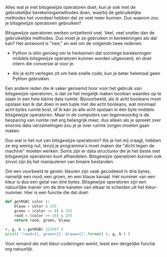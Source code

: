 Alles wat je met bitsgewijze operatoren doet, kun je ook met de
gebruikelijke berekeningsmethodes doen, waarbij de gebruikelijke
methodes het voordeel hebben dat ze veel meer kunnen. Dus waarom zou je
bitsgewijze operatoren gebruiken?

Bitsgewijze operatoren werken ontzettend snel. Veel, veel sneller dan de
gebruikelijke methodes. Dus moet je ze gebruiken in berekeningen als dat
kan? Het antwoord is "nee," en wel om de volgende twee redenen:

-   Python is slim genoeg om te herkennen dat sommige berekeningen
    middels bitsgewijze operatoren kunnen worden uitgevoerd, en doet
    intern die conversie al voor je.

-   Als je echt verlegen zit om hele snelle code, kun je beter helemaal
    geen Python gebruiken.

Een andere reden die ik vaker genoemd hoor voor het gebruik van
bitsgewijze operatoren, is dat ze het mogelijk maken boolean waardes op
te slaan in een hele kleine data ruimte. Bijvoorbeeld, als ik acht
booleans moet opslaan kan ik dat doen in een tuple met die acht
booleans, wat minimaal acht bytes ruimte kost, of ik kan ze alle acht
opslaan in één byte middels bitsgewijze operatoren. Maar in de computers
van tegenwoordig is de besparing van ruimte niet erg belangrijk meer,
dus alleen als je spreekt over enorme data verzamelingen zou je je over
ruimte zorgen moeten gaan maken.

Dus wat is het nut van bitsgewijze operatoren? Als je het mij vraagt,
hebben ze erg weinig nut, tenzij je programma's moet maken die "dicht
tegen de machine" moeten werken. Soms zijn er data structuren die je het
beste met bitsgewijze operatoren kunt afhandelen. Bitsgewijze operatoren
kunnen ook zinvol zijn bij het manipuleren van binaire bestanden.

Om een voorbeeld te geven: kleuren zijn vaak gecodeerd in drie bytes,
namelijk een rood, een groen, en een blauw kanaal. Het nummer van een
kleur is dus een getal van drie bytes. Bitsgewijze operatoren zijn een
natuurlijke manier om de drie kanelen van elkaar te scheiden uit het
kleur-nummer. Hier is een functie die dat doet:

```python
def getRGB( color ):
    blauw = color & 255
    groen = (color >> 8) & 255
    rood = (color >> 16) & 255
    return rood, groen, blauw
    
r, g, b = getRGB( 223567 )
print( "rood={}, groen={}, blauw={}".format( r, g, b ) )
```

Voor iemand die met kleur-coderingen werkt, leest een dergelijke functie
erg natuurlijk.
